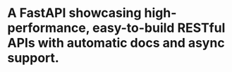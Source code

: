 # A FastAPI showcasing high-performance, easy-to-build RESTful APIs with automatic docs and async support.
